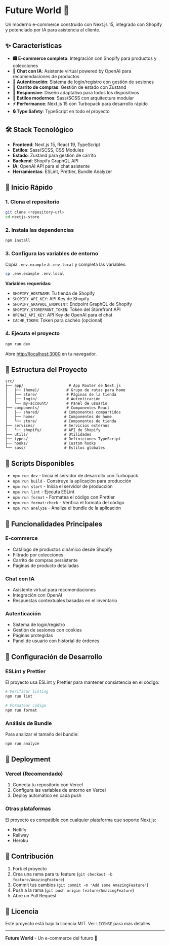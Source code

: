 # Future World 🚀

Un moderno e-commerce construido con Next.js 15, integrado con Shopify y potenciado por IA para asistencia al cliente.

## ✨ Características

- **🛍️ E-commerce completo**: Integración con Shopify para productos y colecciones
- **🤖 Chat con IA**: Asistente virtual powered by OpenAI para recomendaciones de productos
- **👤 Autenticación**: Sistema de login/registro con gestión de sesiones
- **🛒 Carrito de compras**: Gestión de estado con Zustand
- **📱 Responsive**: Diseño adaptativo para todos los dispositivos
- **🎨 Estilos modernos**: Sass/SCSS con arquitectura modular
- **⚡ Performance**: Next.js 15 con Turbopack para desarrollo rápido
- **🔒 Type Safety**: TypeScript en todo el proyecto

## 🛠️ Stack Tecnológico

- **Frontend**: Next.js 15, React 19, TypeScript
- **Estilos**: Sass/SCSS, CSS Modules
- **Estado**: Zustand para gestión de carrito
- **Backend**: Shopify GraphQL API
- **IA**: OpenAI API para el chat asistente
- **Herramientas**: ESLint, Prettier, Bundle Analyzer

## 🚀 Inicio Rápido

### 1. Clona el repositorio
```bash
git clone <repository-url>
cd nextjs-store
```

### 2. Instala las dependencias
```bash
npm install
```

### 3. Configura las variables de entorno
Copia `.env.example` a `.env.local` y completa las variables:

```bash
cp .env.example .env.local
```

**Variables requeridas:**
- `SHOPIFY_HOSTNAME`: Tu tienda de Shopify
- `SHOPIFY_API_KEY`: API Key de Shopify
- `SHOPIFY_GRAPHQL_ENDPOINT`: Endpoint GraphQL de Shopify
- `SHOPIFY_STOREFRONT_TOKEN`: Token del Storefront API
- `OPENAI_API_KEY`: API Key de OpenAI para el chat
- `CACHE_TOKEN`: Token para cachéo (opcional)

### 4. Ejecuta el proyecto
```bash
npm run dev
```

Abre [http://localhost:3000](http://localhost:3000) en tu navegador.

## 📁 Estructura del Proyecto

```
src/
├── app/                    # App Router de Next.js
│   ├── (home)/            # Grupo de rutas para home
│   ├── store/             # Páginas de la tienda
│   ├── login/             # Autenticación
│   └── my-account/        # Panel de usuario
├── components/            # Componentes React
│   ├── shared/           # Componentes compartidos
│   ├── home/             # Componentes de home
│   └── store/            # Componentes de tienda
├── services/             # Servicios externos
│   └── shopify/          # API de Shopify
├── utils/                # Utilidades
├── types/                # Definiciones TypeScript
├── hooks/                # Custom hooks
└── sass/                 # Estilos globales
```

## 📜 Scripts Disponibles

- `npm run dev` - Inicia el servidor de desarrollo con Turbopack
- `npm run build` - Construye la aplicación para producción
- `npm run start` - Inicia el servidor de producción
- `npm run lint` - Ejecuta ESLint
- `npm run format` - Formatea el código con Prettier
- `npm run format:check` - Verifica el formato del código
- `npm run analyze` - Analiza el bundle de la aplicación

## 🌟 Funcionalidades Principales

### E-commerce
- Catálogo de productos dinámico desde Shopify
- Filtrado por colecciones
- Carrito de compras persistente
- Páginas de producto detalladas

### Chat con IA
- Asistente virtual para recomendaciones
- Integración con OpenAI
- Respuestas contextuales basadas en el inventario

### Autenticación
- Sistema de login/registro
- Gestión de sesiones con cookies
- Páginas protegidas
- Panel de usuario con historial de órdenes

## 🔧 Configuración de Desarrollo

### ESLint y Prettier
El proyecto usa ESLint y Prettier para mantener consistencia en el código:

```bash
# Verificar linting
npm run lint

# Formatear código
npm run format
```

### Análisis de Bundle
Para analizar el tamaño del bundle:

```bash
npm run analyze
```

## 🚢 Deployment

### Vercel (Recomendado)
1. Conecta tu repositorio con Vercel
2. Configura las variables de entorno en Vercel
3. Deploy automático en cada push

### Otras plataformas
El proyecto es compatible con cualquier plataforma que soporte Next.js:
- Netlify
- Railway
- Heroku

## 🤝 Contribución

1. Fork el proyecto
2. Crea una rama para tu feature (`git checkout -b feature/AmazingFeature`)
3. Commit tus cambios (`git commit -m 'Add some AmazingFeature'`)
4. Push a la rama (`git push origin feature/AmazingFeature`)
5. Abre un Pull Request

## 📝 Licencia

Este proyecto está bajo la licencia MIT. Ver `LICENSE` para más detalles.

---

**Future World** - Un e-commerce del futuro 🌟
